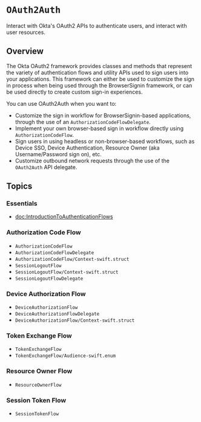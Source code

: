 # ``OAuth2Auth``

Interact with Okta's OAuth2 APIs to authenticate users, and interact with user resources.

## Overview

The Okta OAuth2 framework provides classes and methods that represent the variety of authentication flows and utility APIs used to sign users into your applications. This framework can either be used to customize the sign in process when being used through the BrowserSignin framework, or can be used directly to create custom sign-in experiences.

You can use OAuth2Auth when you want to:

* Customize the sign in workflow for BrowserSignin-based applications, through the use of an ``AuthorizationCodeFlowDelegate``.
* Implement your own browser-based sign in workflow directly using ``AuthorizationCodeFlow``.
* Sign users in using headless or non-browser-based workflows, such as Device SSO, Device Authentication, Resource Owner (aka Username/Password sign on), etc.
* Customize outbound network requests through the use of the ``OAuth2Auth`` API delegate.

## Topics

### Essentials
- <doc:IntroductionToAuthenticationFlows>

### Authorization Code Flow

- ``AuthorizationCodeFlow``
- ``AuthorizationCodeFlowDelegate``
- ``AuthorizationCodeFlow/Context-swift.struct``
- ``SessionLogoutFlow``
- ``SessionLogoutFlow/Context-swift.struct``
- ``SessionLogoutFlowDelegate``

### Device Authorization Flow

- ``DeviceAuthorizationFlow``
- ``DeviceAuthorizationFlowDelegate``
- ``DeviceAuthorizationFlow/Context-swift.struct``

### Token Exchange Flow

- ``TokenExchangeFlow``
- ``TokenExchangeFlow/Audience-swift.enum``

### Resource Owner Flow

- ``ResourceOwnerFlow``

### Session Token Flow

- ``SessionTokenFlow``
